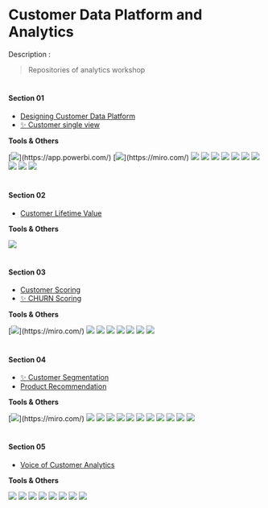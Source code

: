 # Customer Data Platform and Analytics

Description : 
> Repositories of analytics workshop

# <h4>Section 01</h4>
- [Designing Customer Data Platform](https://github.com/HikariJadeEmpire/AdvancedAnalytics-MADT8101/blob/main/Section01/Week01_DesigningCustomerDataPlatform/week01-description.md)
- [:sparkles: Customer single view](https://github.com/HikariJadeEmpire/AdvancedAnalytics-MADT8101/blob/main/Section01/Week02_CustomerSingleView/week02.md)

**Tools & Others**

[![](https://img.shields.io/badge/tools-Power_BI-rgb(244,208,63)?style=f?style=flat-square&logo=powerbi&logoColor=white)](https://app.powerbi.com/)
[![](https://img.shields.io/badge/tools-miro-rgb(244,208,63)?style=f?style=flat-square&logo=miro&logoColor=white)](https://miro.com/)
[![](https://img.shields.io/badge/code-python3.9-green?style=f?style=flat-square&logo=python&logoColor=white&color=2bbc8a)](https://www.python.org/)
[![](https://img.shields.io/badge/tools-jupyter-orange?style=f?style=flat-square&logo=jupyter&logoColor=white)](https://jupyter.org/)
[![](https://img.shields.io/badge/tools-VSCode-blue?style=f?style=flat-square&logo=visualstudiocode&logoColor=white)](https://code.visualstudio.com/)
[![](https://img.shields.io/badge/tools-SkLearn-green?style=f?style=flat-square&logo=scikitlearn&logoColor=white&color=2bbc8a)](https://scikit-learn.org/stable/)
[![](https://img.shields.io/badge/ML-KMeans-green?style=f?style=flat-square&logo=scikitlearn&logoColor=white&color=2bbc8a)](https://scikit-learn.org/stable/)
[![](https://img.shields.io/badge/ML-preprocessing-green?style=f?style=flat-square&logo=scikitlearn&logoColor=white&color=2bbc8a)](https://scikit-learn.org/stable/)
[![](https://img.shields.io/badge/tools-Pandas-green?style=f?style=flat-square&logo=pandas&logoColor=white&color=2bbc8a)](https://pandas.pydata.org/)
[![](https://img.shields.io/badge/OS-Mac-green?style=f?style=flat-square&logo=macos&logoColor=white)](https://www.apple.com/macos/ventura/)
[![](https://img.shields.io/badge/OS-Windows-green?style=f?style=flat-square&logo=windows&logoColor=white)](https://www.microsoft.com/)
[![](https://img.shields.io/badge/Git_Update-22_Jun_2023-brightgreen?style=f?style=flat-square&logo=github&logoColor=white)](https://github.com/)

# <h4>Section 02</h4>
- [Customer Lifetime Value](https://github.com/HikariJadeEmpire/AdvancedAnalytics-MADT8101/blob/main/Section02/week03CLV.md)

**Tools & Others**

[![](https://img.shields.io/badge/Git_Update-24_Jul_2023-brightgreen?style=f?style=flat-square&logo=github&logoColor=white)](https://github.com/)

# <h4>Section 03</h4>
- [Customer Scoring](https://github.com/HikariJadeEmpire/AdvancedAnalytics-MADT8101/blob/main/Section03/Week03_CustomerScoring/week03.md)
- [:sparkles: CHURN Scoring](https://github.com/HikariJadeEmpire/AdvancedAnalytics-MADT8101/blob/main/Section03/Week04_ChurnScoring/week04.md)

**Tools & Others**

[![](https://img.shields.io/badge/tools-miro-rgb(244,208,63)?style=f?style=flat-square&logo=miro&logoColor=white)](https://miro.com/)
[![](https://img.shields.io/badge/code-python3.10-green?style=f?style=flat-square&logo=python&logoColor=white&color=2bbc8a)](https://www.python.org/)
[![](https://img.shields.io/badge/tools-jupyter-orange?style=f?style=flat-square&logo=jupyter&logoColor=white)](https://jupyter.org/)
[![](https://img.shields.io/badge/tools-VSCode-blue?style=f?style=flat-square&logo=visualstudiocode&logoColor=white)](https://code.visualstudio.com/)
[![](https://img.shields.io/badge/tools-Pandas-green?style=f?style=flat-square&logo=pandas&logoColor=white&color=2bbc8a)](https://pandas.pydata.org/)
[![](https://img.shields.io/badge/OS-Mac-green?style=f?style=flat-square&logo=macos&logoColor=white)](https://www.apple.com/macos/ventura/)
[![](https://img.shields.io/badge/OS-Windows-green?style=f?style=flat-square&logo=windows&logoColor=white)](https://www.microsoft.com/)
[![](https://img.shields.io/badge/Git_Update-5_Jul_2023-brightgreen?style=f?style=flat-square&logo=github&logoColor=white)](https://github.com/)

# <h4>Section 04</h4>
- [:sparkles: Customer Segmentation](https://github.com/HikariJadeEmpire/AdvancedAnalytics-MADT8101/blob/main/Section04/Week05_CustomerSegmentation/week05.md)
- [Product Recommendation](https://github.com/HikariJadeEmpire/AdvancedAnalytics-MADT8101/blob/main/Section04/Product%20recommendation/week05PR.md)

**Tools & Others**

[![](https://img.shields.io/badge/tools-miro-rgb(244,208,63)?style=f?style=flat-square&logo=miro&logoColor=white)](https://miro.com/)
[![](https://img.shields.io/badge/code-python3.10-green?style=f?style=flat-square&logo=python&logoColor=white&color=2bbc8a)](https://www.python.org/)
[![](https://img.shields.io/badge/tools-jupyter-orange?style=f?style=flat-square&logo=jupyter&logoColor=white)](https://jupyter.org/)
[![](https://img.shields.io/badge/tools-VSCode-blue?style=f?style=flat-square&logo=visualstudiocode&logoColor=white)](https://code.visualstudio.com/)
[![](https://img.shields.io/badge/tools-Pandas-green?style=f?style=flat-square&logo=pandas&logoColor=white&color=2bbc8a)](https://pandas.pydata.org/)
[![](https://img.shields.io/badge/tools-SkLearn-green?style=f?style=flat-square&logo=scikitlearn&logoColor=white&color=2bbc8a)](https://scikit-learn.org/stable/)
[![](https://img.shields.io/badge/ML-GaussianMixture-green?style=f?style=flat-square&logo=scikitlearn&logoColor=white&color=2bbc8a)](https://scikit-learn.org/stable/)
[![](https://img.shields.io/badge/tools-scipy-green?style=f?style=flat-square&logo=scikitlearn&logoColor=white&color=2bbc8a)]()
[![](https://img.shields.io/badge/ML-Collaborative_Filtering-green?style=f?style=flat-square&logo=scikitlearn&logoColor=white&color=2bbc8a)]()
[![](https://img.shields.io/badge/OS-Mac-green?style=f?style=flat-square&logo=macos&logoColor=white)](https://www.apple.com/macos/ventura/)
[![](https://img.shields.io/badge/OS-Windows-green?style=f?style=flat-square&logo=windows&logoColor=white)](https://www.microsoft.com/)
[![](https://img.shields.io/badge/Git_Update-12_Jul_2023-brightgreen?style=f?style=flat-square&logo=github&logoColor=white)](https://github.com/)

# <h4>Section 05</h4>
- [Voice of Customer Analytics](https://github.com/HikariJadeEmpire/AdvancedAnalytics-MADT8101/blob/main/Section05/SocialAnalytic.md)

**Tools & Others**

[![](https://img.shields.io/badge/code-python3.10-green?style=f?style=flat-square&logo=python&logoColor=white&color=2bbc8a)](https://www.python.org/)
[![](https://img.shields.io/badge/tools-jupyter-orange?style=f?style=flat-square&logo=jupyter&logoColor=white)](https://jupyter.org/)
[![](https://img.shields.io/badge/tools-VSCode-blue?style=f?style=flat-square&logo=visualstudiocode&logoColor=white)](https://code.visualstudio.com/)
[![](https://img.shields.io/badge/tools-Pandas-green?style=f?style=flat-square&logo=pandas&logoColor=white&color=2bbc8a)](https://pandas.pydata.org/)
[![](https://img.shields.io/badge/tools-SkLearn-green?style=f?style=flat-square&logo=scikitlearn&logoColor=white&color=2bbc8a)](https://scikit-learn.org/stable/)
[![](https://img.shields.io/badge/OS-Mac-green?style=f?style=flat-square&logo=macos&logoColor=white)](https://www.apple.com/macos/ventura/)
[![](https://img.shields.io/badge/OS-Windows-green?style=f?style=flat-square&logo=windows&logoColor=white)](https://www.microsoft.com/)
[![](https://img.shields.io/badge/Git_Update-30_Jul_2023-brightgreen?style=f?style=flat-square&logo=github&logoColor=white)](https://github.com/)
